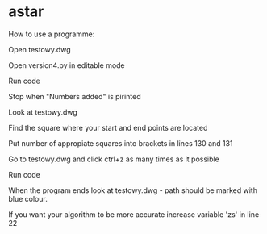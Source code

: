 # astar

How to use a programme:

  Open testowy.dwg
  
  Open version4.py in editable mode
  
  Run code
  
  Stop when "Numbers added" is pirinted 
  
  Look at testowy.dwg
  
  Find the square where your start and end points are located 
  
  Put number of appropiate squares into brackets in lines 130 and 131
  
  Go to testowy.dwg and click ctrl+z as many times as it possible
  
  Run code 
  
  When the program ends look at testowy.dwg - path should be marked with blue colour.
  
  If you want your algorithm to be more accurate increase variable 'zs' in line 22
